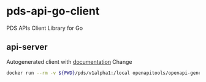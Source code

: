 # pds-api-go-client

PDS APIs Client Library for Go

## api-server

Autogenerated client with [documentation](pds/v1alpha1/README)
Change

```bash
docker run --rm -v ${PWD}/pds/v1alpha1:/local openapitools/openapi-generator-cli generate -i /local/api/swagger.json -g go -o /local/pds/v1alpha1 --package-name pds
```

